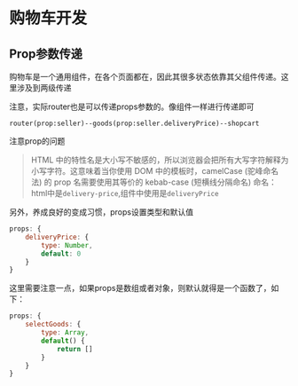 # 购物车开发

## Prop参数传递
购物车是一个通用组件，在各个页面都在，因此其很多状态依靠其父组件传递。这里涉及到两级传递

注意，实际router也是可以传递props参数的。像组件一样进行传递即可
```
router(prop:seller)--goods(prop:seller.deliveryPrice)--shopcart
```

注意prop的问题
>HTML 中的特性名是大小写不敏感的，所以浏览器会把所有大写字符解释为小写字符。这意味着当你使用 DOM 中的模板时，camelCase (驼峰命名法) 的 prop 名需要使用其等价的 kebab-case (短横线分隔命名) 命名：
html中是`delivery-price`,组件中使用是`deliveryPrice`

另外，养成良好的变成习惯，props设置类型和默认值
```javascript
props: {
    deliveryPrice: {
        type: Number,
        default: 0
    }
}
```
这里需要注意一点，如果props是数组或者对象，则默认就得是一个函数了，如下：
```javascript
props: {
    selectGoods: {
        type: Array,
        default() {
            return []
        }
    }
}

```
